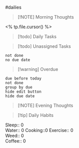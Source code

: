 #dailies

> [!NOTE] Morning Thoughts 

<% tp.file.cursor() %>

> [!todo] Daily Tasks



>[!todo] Unassigned Tasks

```tasks
not done
no due date
```

> [!warning] Overdue
```tasks
due before today
not done
group by due
hide edit button
hide due date
```


>[!NOTE] Evening Thoughts



> [!tip] Daily Habits 

Sleep:: 0  
Water:: 0
Cooking::0 
Exercise:: 0  
Weed:: 0  
Coffee:: 0
